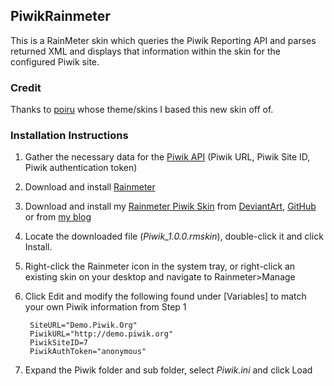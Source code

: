 ## PiwikRainmeter ##

This is a RainMeter skin which queries the Piwik Reporting API and parses returned XML and displays that information within the skin for the configured Piwik site.

### Credit ###

Thanks to [poiru][poiru] whose theme/skins I based this new skin off of.

### Installation Instructions ###

1. Gather the necessary data for the [Piwik API][piwikapi] (Piwik URL, Piwik Site ID, Piwik authentication token)
1. Download and install [Rainmeter][rainmeter] 
1. Download and install my [Rainmeter Piwik Skin][piwikskin_da] from [DeviantArt][piwikskin_da], [GitHub][piwikskin_gh] or from [my blog][piwikskin_bm]
1. Locate the downloaded file (_Piwik_1.0.0.rmskin_), double-click it and click Install.
1. Right-click the Rainmeter icon in the system tray, or right-click an existing skin on your desktop and navigate to Rainmeter>Manage
1. Click Edit and modify the following found under  [Variables] to match your own Piwik information from Step 1

        SiteURL="Demo.Piwik.Org"
        PiwikURL="http://demo.piwik.org"
        PiwikSiteID=7
        PiwikAuthToken="anonymous"
1. Expand the Piwik folder and sub folder, select _Piwik.ini_ and click Load

[piwikapi]:http://developer.piwik.org/api-reference/reporting-api "Piwik Reporting API Reference"
[piwikskin_da]:http://briancmoses.deviantart.com/art/Piwik-1-0-0-498845640  "Piwik Skin for Rainmeter on DeviantArt"
[piwikskin_gh]:https://github.com/briancmoses/PiwikRainmeter "Piwik Skin for Rainmeter on GitHub"
[piwikskin_bm]:/Downloads/PiwikRainmeter/Piwik_1.0.0.rmskin "Piwik Skin for Rainmeter from BrianMoses.net"
[piwik]:http://piwik.org "Piwik"
[rainmeter]:http://rainmeter.net/ "Rainmeter"
[poiru]:http://poiru.deviantart.com "Poiru's DeviantART Page"
